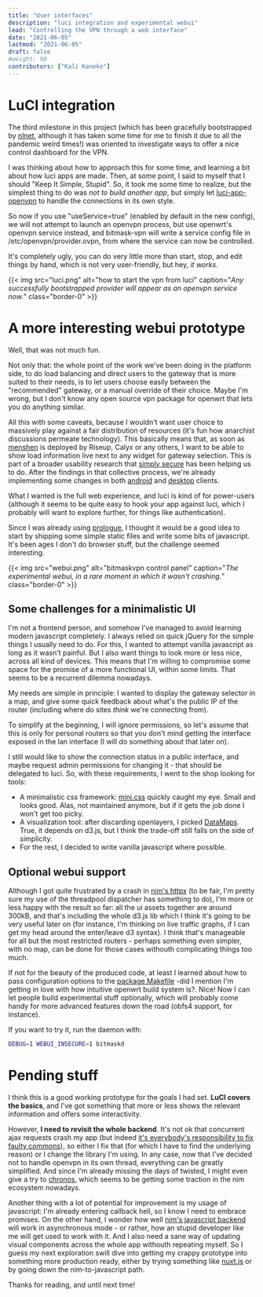 ```yaml
---
title: "User interfaces"
description: "luci integration and experimental webui"
lead: "Controlling the VPN through a web interface"
date: "2021-06-05"
lastmod: "2021-06-05"
draft: false
#weight: 90
contributors: ["Kali Kaneko"]
---
```


# LuCI integration

The third milestone in this project (which has been gracefully bootstrapped by
[nlnet](https://nlnet.nl/project/bitmask/), although it has taken
some time for me to finish it due to all the pandemic weird times!) was
oriented to investigate ways to offer a nice control dashboard for the VPN.

I was thinking about how to approach this for some time, and learning a bit
about how luci apps are made. Then, at some point, I said to myself that
I should "Keep It Simple, Stupid". So, it took me some time to realize, but the
simplest thing to do was *not to build another app*, but simply let
[luci-app-openvpn](https://openwrt.org/packages/pkgdata/luci-app-openvpn)
to handle the connections in its own style.

So now if you use "useService=true" (enabled by default in the new config), we
will not attempt to launch an openvpn process, but use openwrt's openvpn
service instead, and bitmask-vpn will write a service config file in
/etc/openvpn/provider.ovpn, from where the service can now be controlled.

It's completely ugly, you can do very little more than start, stop, and edit
things by hand, which is not very user-friendly, but hey, <em>it works</em>.

{{< img src="luci.png" alt="how to start the vpn from luci" caption="<em>Any successfully bootstrapped provider will appear as an openvpn service now.</em>" class="border-0" >}}

# A more interesting webui prototype

Well, that was not much fun.

Not only that: the whole point of the work we've been doing in the platform
side, to do load balancing and direct users to the gateway that is more suited
to their needs, is to let users choose easily between the "recommended"
gateway, or a manual override of their choice. Maybe I'm wrong, but I don't
know any open source vpn package for openwrt that lets you do anything similar.

All this with some caveats, because I wouldn't want user choice to massively play
against a fair distribution of resources (it's fun how anarchist
discussions permeate technology). This basically means that, as soon as
[menshen](https://0xacab.org/leap/menshen) is deployed by Riseup, Calyx or any
others, I want to be able to show load information live next to any widget for
gateway selection. This is part of a broader usability research that [simply
secure](https://simplysecure.org/) has been helping us to do. After the
findings in that collective process, we're already implementing some changes in
both [android](https://0xacab.org/leap/bitmask_android) and
[desktop](https://0xacab.org/leap/bitmask-vpn) clients.

What I wanted is the full web experience, and luci is kind of for power-users
(although it seems to be quite easy to hook your app against luci, which
I probably will want to explore further, for things like authentication).

Since I was already using [prologue](https://github.com/planety/Prologue),
I thought it would be a good idea to start by shipping some simple static files
and write some bits of javascript. It's been ages I don't do browser stuff, but the
challenge seemed interesting.

{{< img src="webui.png" alt="bitmaskvpn control panel" caption="<em>The experimental webui, in a rare moment in which it wasn't crashing.</em>" class="border-0" >}}

## Some challenges for a minimalistic UI

I'm not a frontend person, and somehow I've managed to avoid learning modern
javascript completely. I always relied on quick jQuery for the simple things
I usually need to do. For this, I wanted to attempt vanilla javascript as long 
as it wasn't painful. But I also want things to look more or less nice, across
all kind of devices. This means that I'm willing to compromise some space for
the promise of a more functional UI, within some limits. That seems to be
a recurrent dilemma nowadays.

My needs are simple in principle: I wanted to display the gateway selector in
a map, and give some quick feedback about what's the public IP of the router
(including where do sites *think* we're connecting from).

To simplify at the beginning, I will ignore permissions, so let's assume that
this is only for personal routers so that you don't mind getting the interface
exposed in the lan interface (I will do something about that later on).

I still would like to show the connection status in a public interface, and
maybe request admin permissions for changing it - that should be delegated to
luci. So, with these requirements,  I went to the shop looking for tools:

* A minimalistic css framework: [mini.css](https://minicss.org/) quickly caught
  my eye. Small and looks good. Alas, not maintained anymore, but if it gets the
  job done I won't get too picky.
* A visualization tool: after discarding openlayers, I picked
  [DataMaps](http://datamaps.github.io/). True, it depends on d3.js, but
  I think the trade-off still falls on the side of simplicity.
* For the rest, I decided to write vanilla javascript where possible.

## Optional webui support

Although I got quite frustrated by a crash in [nim's
httpx](https://0xacab.org/kali/bitmask-openwrt/-/issues/1) (to be fair, I'm
pretty sure my use of the threadpool dispatcher has something to do), I'm more
or less happy with the result so far: all the ui assets together are around 300kB, and
that's including the whole d3.js lib which I think it's going to be very
useful later on (for instance, I'm thinking on live traffic graphs, if I can
get my head around the enter/leave d3 syntax). I think that's manageable for
all but the most restricted routers - perhaps something even simpler, with no
map, can be done for those cases withouth complicating things too much.

If not for the beauty of the produced code, at least I learned about how to
pass configuration options to the [package
Makefile](https://0xacab.org/kali/bitmask-openwrt/-/blob/master/Config.in#L5)
-did I mention I'm getting in love with how intuitive openwrt build system is?.
Nice! Now I can let people build experimental stuff optionally, which will
probably come handy for more advanced features down the road (obfs4 support,
for instance).

If you want to try it, run the daemon with:

```bash
DEBUG=1 WEBUI_INSECURE=1 bitmaskd
```

# Pending stuff

I think this is a good working prototype for the goals I had set. **LuCI
covers the basics**, and I've got something that more or less shows the relevant
information and offers some interactivity.

However, **I need to revisit the whole backend**. It's not ok that concurrent ajax
requests crash my app (but indeed [it's everybody's responsibility to fix
faulty commons](https://github.com/dom96/httpbeast/pull/35#issuecomment-722005280)), so
either I fix that (for which I have to find the underlying reason) or I change
the library I'm using. In any case, now that I've decided not to handle openvpn
in its own thread, everything can be greatly simplified. And since I'm already
missing the days of twisted, I might even give a try to
[chronos](https://github.com/status-im/nim-chronos), which seems to be getting
some traction in the nim ecosystem nowadays.

Another thing with a lot of potential for improvement is my usage of
javascript: I'm already entering callback hell, so I know I need to embrace
promises. On the other hand, I wonder how well [nim's javascript
backend](https://nim-lang.org/docs/backends.html#backends-the-javascript-target)
will work in asynchronous mode - or rather, how an stupid developer like me
will get used to work with it. And I also need a sane way of updating
visual components across the whole app withouth repeating myself. So I guess my
next exploration swill dive into getting my crappy prototype into something
more production ready, either by trying something like
[nuxt.js](https://nuxtjs.org/) or by going down the nim-to-javascript path.

Thanks for reading, and until next time!
